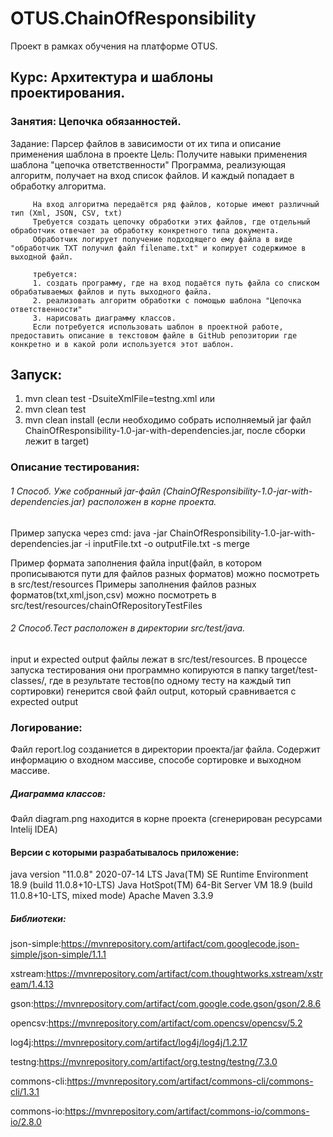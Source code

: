# OTUS.ChainOfResponsibility
Проект в рамках обучения на платформе OTUS.

## Курс: Архитектура и шаблоны проектирования.

### Занятия: Цепочка обязанностей.

Задание: Парсер файлов в зависимости от их типа и описание применения шаблона в проекте
         Цель: Получите навыки применения шаблона "цепочка ответственности"
         Программа, реализующая алгоритм, получает на вход список файлов. И каждый попадает в обработку алгоритма.

         На вход алгоритма передаётся ряд файлов, которые имеют различный тип (Xml, JSON, CSV, txt)
         Требуется создать цепочку обработки этих файлов, где отдельный обработчик отвечает за обработку конкретного типа документа.
         Обработчик логирует получение подходящего ему файла в виде "обработчик TXT получил файл filename.txt" и копирует содержимое в выходной файл.

         требуется:
         1. создать программу, где на вход подаётся путь файла со списком обрабатываемых файлов и путь выходного файла.
         2. реализовать алгоритм обработки с помощью шаблона "Цепочка ответственности"
         3. нарисовать диаграмму классов.
         Если потребуется использовать шаблон в проектной работе, предоставить описание в текстовом файле в GitHub репозитории где конкретно и в какой роли используется этот шаблон.
         
## Запуск:
1. mvn clean test -DsuiteXmlFile=testng.xml 
    или
2. mvn clean test
3. mvn clean install (если необходимо собрать исполняемый jar файл ChainOfResponsibility-1.0-jar-with-dependencies.jar, после сборки лежит в target)

### Описание тестирования:
###### 1 Способ. Уже собранный jar-файл (ChainOfResponsibility-1.0-jar-with-dependencies.jar) расположен в корне проекта.
Пример запуска через cmd:  java -jar ChainOfResponsibility-1.0-jar-with-dependencies.jar -i inputFile.txt -o outputFile.txt -s merge

Пример формата заполнения файла input(файл, в котором прописываются пути для файлов разных форматов) можно посмотреть в src/test/resources
Примеры заполнения файлов разных форматов(txt,xml,json,csv) можно посмотреть в src/test/resources/chainOfRepositoryTestFiles

###### 2 Способ.Тест расположен в директории src/test/java.
input и expected output файлы лежат в src/test/resources.
В процессе запуска тестирования они программно копируются в папку target/test-classes/,
где в результате тестов(по одному тесту на каждый тип сортировки) генерится свой файл output, который сравнивается с expected output

### Логирование: 
Файл report.log созданиется в директории проекта/jar файла.
Содержит информацию о входном массиве, способе сортировке и выходном массиве.

##### Диаграмма классов:
Файл diagram.png находится в корне проекта (сгенерирован ресурсами Intelij IDEA)

#### Версии с которыми разрабатывалось приложение:

java version "11.0.8" 2020-07-14 LTS
Java(TM) SE Runtime Environment 18.9 (build 11.0.8+10-LTS)
Java HotSpot(TM) 64-Bit Server VM 18.9 (build 11.0.8+10-LTS, mixed mode)
Apache Maven 3.3.9

##### Библиотеки:

json-simple:https://mvnrepository.com/artifact/com.googlecode.json-simple/json-simple/1.1.1

xstream:https://mvnrepository.com/artifact/com.thoughtworks.xstream/xstream/1.4.13

gson:https://mvnrepository.com/artifact/com.google.code.gson/gson/2.8.6

opencsv:https://mvnrepository.com/artifact/com.opencsv/opencsv/5.2

log4j:https://mvnrepository.com/artifact/log4j/log4j/1.2.17

testng:https://mvnrepository.com/artifact/org.testng/testng/7.3.0

commons-cli:https://mvnrepository.com/artifact/commons-cli/commons-cli/1.3.1

commons-io:https://mvnrepository.com/artifact/commons-io/commons-io/2.8.0
